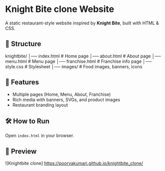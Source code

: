 # Knight Bite clone Website

A static restaurant-style website inspired by **Knight Bite**, built with HTML & CSS.

## 📂 Structure

knightbite/
│── index.html # Home page
│── about.html # About page
│── menu.html # Menu page
│── franchise.html # Franchise info page
│── style.css # Stylesheet
│── images/ # Food images, banners, icons


## 🚀 Features
- Multiple pages (Home, Menu, About, Franchise)  
- Rich media with banners, SVGs, and product images  
- Restaurant branding layout  

## 🛠️ How to Run
Open `index.html` in your browser.

## 📸 Preview
![Knightbite clone] https://poorvakumari.github.io/knightbite_clone/